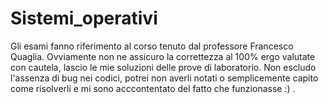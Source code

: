 # Sistemi_operativi
Gli esami fanno riferimento al corso tenuto dal professore Francesco Quaglia. 
Ovviamente non ne assicuro la correttezza al 100% ergo valutate con cautela, lascio le mie soluzioni delle prove di laboratorio.
Non escludo l'assenza di bug nei codici, potrei non averli notati o semplicemente capito come risolverli e mi sono acccontentato del fatto che funzionasse :) .
